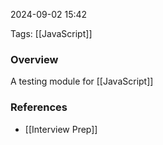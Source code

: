 
2024-09-02 15:42

Tags: [[JavaScript]]

### Overview
A testing module for [[JavaScript]]

### References
- [[Interview Prep]]

